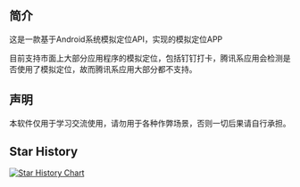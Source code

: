 ## 简介
这是一款基于Android系统模拟定位API，实现的模拟定位APP

目前支持市面上大部分应用程序的模拟定位，包括钉钉打卡，腾讯系应用会检测是否使用了模拟定位，故而腾讯系应用大部分都不支持。

## 声明
本软件仅用于学习交流使用，请勿用于各种作弊场景，否则一切后果请自行承担。

## Star History

[![Star History Chart](https://api.star-history.com/svg?repos=csgo-adc/fk-gps&type=Date)](https://star-history.com/#csgo-adc/fk-gps&Date)
